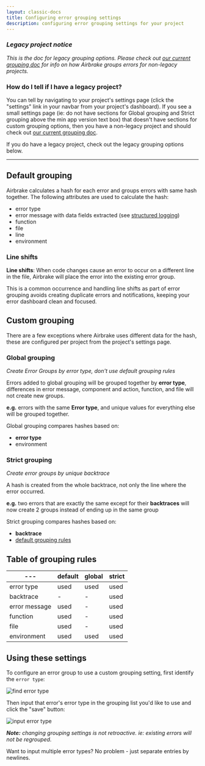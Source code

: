 ```yaml
---
layout: classic-docs
title: Configuring error grouping settings
description: configuring error grouping settings for your project
---
```


### *Legacy project notice*
*This is the doc for legacy grouping options. Please check out [our current
grouping doc](/docs/features/error-grouping/) for info on how Airbrake groups
errors for non-legacy projects.*

### How do I tell if I have a legacy project?
You can tell by navigating to your project's settings page (click the
"settings" link in your navbar from your project's dashboard). If you see a
small settings page (ie: do not have sections for Global grouping and Strict
grouping above the min app version text box) that doesn't have sections for
custom grouping options, then you have a non-legacy project and should check
out [our current grouping doc](/docs/features/error-grouping/).

If you do have a legacy project, check out the legacy grouping options below.

---

## Default grouping
Airbrake calculates a hash for each error and groups errors with same hash together.
The following attributes are used to calculate the hash:

- error type
- error message with data fields extracted
(see [structured logging](/docs/features/structured-logging))
- function
- file
- line
- environment

### Line shifts

**Line shifts**: When code changes cause an error to occur on a different line in
the file, Airbrake will place the error into the existing error group.

This is a common occurrence and handling line shifts as part of error grouping
avoids creating duplicate errors and notifications, keeping your error dashboard
clean and focused.

## Custom grouping
There are a few exceptions where Airbrake uses different data for the hash, these
are configured per project from the project's settings page.

### Global grouping
*Create Error Groups by error type, don't use default grouping rules*

Errors added to global grouping will be grouped together by **error type**,
differences in error message, component and action, function, and file will
not create new groups.

**e.g.** errors with the same **Error type**, and unique values for everything else will be grouped together.

Global grouping compares hashes based on:

- **error type**
- environment

### Strict grouping
*Create error groups by unique backtrace*

A hash is created from the whole backtrace, not only the line where the error occurred.

**e.g.**
two errors that are exactly the same except for their **backtraces** will now
create 2 groups instead of ending up in the same group

Strict grouping compares hashes based on:

- **backtrace**
- [default grouping rules](#default-grouping)

## Table of grouping rules

---|default|global|strict
---|---|---|---
error type|used|used|used
backtrace| - | - |used
error message| used | - | used
function|used| - |used
file |used| - |used
environment|used|used|used

## Using these settings
To configure an error group to use a custom grouping setting, first identify the
`error type`:

![find error type](/docs/assets/img/docs/airbrake/grouping_settings_error_type.png)

Then input that error's error type in the grouping list you'd like to use and
click the "save" button:

![input error type](/docs/assets/img/docs/airbrake/grouping_settings_text_box.png)

*__Note:__ changing grouping settings is not retroactive. ie: existing errors
will not be regrouped.*

Want to input multiple error types? No problem - just separate entries by
newlines.
